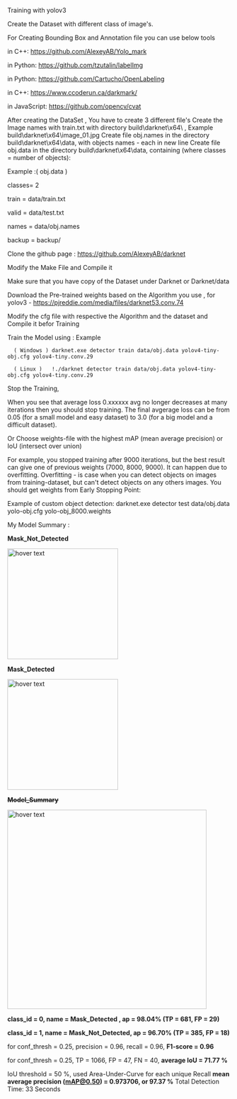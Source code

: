 
Training with yolov3

 Create the Dataset with different class of image's.


For Creating Bounding Box and Annotation file  you can use below tools 

in C++: https://github.com/AlexeyAB/Yolo_mark

in Python: https://github.com/tzutalin/labelImg

in Python: https://github.com/Cartucho/OpenLabeling

in C++: https://www.ccoderun.ca/darkmark/

in JavaScript: https://github.com/opencv/cvat


After creating the DataSet ,
You have to create 3 different file's
 Create the Image names with train.txt with directory build\darknet\x64\ , Example build\darknet\x64\image_01.jpg 
 Create file obj.names in the directory build\darknet\x64\data\, with objects names - each in new line
 Create file obj.data in the directory build\darknet\x64\data\, containing (where classes = number of objects):
 
 Example :( obj.data )
 
  classes= 2
  
  train  = data/train.txt
  
  valid  = data/test.txt
  
  names = data/obj.names
  
  backup = backup/
  
  Clone the github page : 
  https://github.com/AlexeyAB/darknet
  
  Modify the Make File and Compile it 
  
  
  Make sure that you have copy of the Dataset under Darknet or Darknet/data
  
  Download the Pre-trained weights based on the Algorithm you use , for yolov3 - https://pjreddie.com/media/files/darknet53.conv.74
  
  Modify the cfg file with respective the Algorithm and the dataset and Compile it befor Training 
  
  Train the Model using : Example 
  
      ( Windows ) darknet.exe detector train data/obj.data yolov4-tiny-obj.cfg yolov4-tiny.conv.29 
               
      ( Linux )   !./darknet detector train data/obj.data yolov4-tiny-obj.cfg yolov4-tiny.conv.29
  
  Stop the Training,
  
  When you see that average loss 0.xxxxxx avg no longer decreases at many iterations then you should stop training. The final avgerage loss can be from 0.05 (for   a small model and easy dataset) to 3.0 (for a big model and a difficult dataset).
  
  Or Choose weights-file with the highest mAP (mean average precision) or IoU (intersect over union)
  
  
For example, you stopped training after 9000 iterations, but the best result can give one of previous weights (7000, 8000, 9000). It can happen due to          overfitting. Overfitting - is case when you can detect objects on images from training-dataset, but can't detect objects on any others images. You should get weights from Early Stopping Point:



Example of custom object detection: darknet.exe detector test data/obj.data yolo-obj.cfg yolo-obj_8000.weights



 My Model Summary :
 
 

<b> Mask_Not_Detected</b>
<p align="left">
  
  <img src="https://github.com/Ganesh9100/Mask-Detection-YOLO_V3-/blob/master/download1.png" width="250" title="hover text">
  
</p>
<b> Mask_Detected</b>
<p align="left">
  
  <img src="https://github.com/Ganesh9100/Mask-Detection-YOLO_V3-/blob/master/download2.png" width="250" title="hover text">
  
</p>

<b><s> Model_Summary</s></b>
<p align="left">
  
  <img src="https://github.com/Ganesh9100/Mask-Detection-YOLO_V3-/blob/master/summary.jpeg" width="450" title="hover text">
  
</p>



<p>
 <b>class_id = 0, name = Mask_Detected , ap = 98.04% (TP = 681, FP = 29)</b>
 
 <b>class_id = 1, name = Mask_Not_Detected, ap = 96.70% (TP = 385, FP = 18)</b>

for conf_thresh = 0.25, precision = 0.96, recall = 0.96, <b>F1-score = 0.96</b>

for conf_thresh = 0.25, TP = 1066, FP = 47, FN = 40, <b>average IoU = 71.77 %</b>

IoU threshold = 50 %, used Area-Under-Curve for each unique Recall
<b>mean average precision (mAP@0.50) = 0.973706, or 97.37 %</b>
Total Detection Time: 33 Seconds

</p>




 
